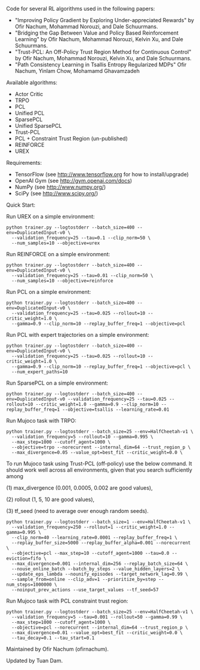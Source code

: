 Code for several RL algorithms used in the following papers:
* "Improving Policy Gradient by Exploring Under-appreciated Rewards" by
Ofir Nachum, Mohammad Norouzi, and Dale Schuurmans.
* "Bridging the Gap Between Value and Policy Based Reinforcement Learning" by
Ofir Nachum, Mohammad Norouzi, Kelvin Xu, and Dale Schuurmans.
* "Trust-PCL: An Off-Policy Trust Region Method for Continuous Control" by
Ofir Nachum, Mohammad Norouzi, Kelvin Xu, and Dale Schuurmans.
* "Path Consistency Learning in Tsallis Entropy Regularized MDPs"
Ofir Nachum, Yinlam Chow, Mohamamd Ghavamzadeh

Available algorithms:
* Actor Critic
* TRPO
* PCL
* Unified PCL
* SparsePCL
* Unified SparsePCL
* Trust-PCL
* PCL + Constraint Trust Region (un-published)
* REINFORCE
* UREX

Requirements:
* TensorFlow (see http://www.tensorflow.org for how to install/upgrade)
* OpenAI Gym (see http://gym.openai.com/docs)
* NumPy (see http://www.numpy.org/)
* SciPy (see http://www.scipy.org/)

Quick Start:

Run UREX on a simple environment:

```
python trainer.py --logtostderr --batch_size=400 --env=DuplicatedInput-v0 \
  --validation_frequency=25 --tau=0.1 --clip_norm=50 \
  --num_samples=10 --objective=urex
```

Run REINFORCE on a simple environment:

```
python trainer.py --logtostderr --batch_size=400 --env=DuplicatedInput-v0 \
  --validation_frequency=25 --tau=0.01 --clip_norm=50 \
  --num_samples=10 --objective=reinforce
```

Run PCL on a simple environment:

```
python trainer.py --logtostderr --batch_size=400 --env=DuplicatedInput-v0 \
  --validation_frequency=25 --tau=0.025 --rollout=10 --critic_weight=1.0 \
  --gamma=0.9 --clip_norm=10 --replay_buffer_freq=1 --objective=pcl
```

Run PCL with expert trajectories on a simple environment:

```
python trainer.py --logtostderr --batch_size=400 --env=DuplicatedInput-v0 \
  --validation_frequency=25 --tau=0.025 --rollout=10 --critic_weight=1.0 \
  --gamma=0.9 --clip_norm=10 --replay_buffer_freq=1 --objective=pcl \
  --num_expert_paths=10
```

Run SparsePCL on a simple environment:

```
python trainer.py --logtostderr --batch_size=400 --env=DuplicatedInput-v0 --validation_frequency=25 --tau=0.025 --rollout=10 --critic_weight=1.0 --gamma=0.9 --clip_norm=10 --replay_buffer_freq=1 --objective=tsallis --learning_rate=0.01
```

Run Mujoco task with TRPO:

```
python trainer.py --logtostderr --batch_size=25 --env=HalfCheetah-v1 \
  --validation_frequency=5 --rollout=10 --gamma=0.995 \
  --max_step=1000 --cutoff_agent=1000 \
  --objective=trpo --norecurrent --internal_dim=64 --trust_region_p \
  --max_divergence=0.05 --value_opt=best_fit --critic_weight=0.0 \
```

To run Mujoco task using Trust-PCL (off-policy) use the below command.
It should work well across all environments, given that you
search sufficiently among

(1) max_divergence (0.001, 0.0005, 0.002 are good values),

(2) rollout (1, 5, 10 are good values),

(3) tf_seed (need to average over enough random seeds).

```
python trainer.py --logtostderr --batch_size=1 --env=HalfCheetah-v1 \
  --validation_frequency=250 --rollout=1 --critic_weight=1.0 --gamma=0.995 \
  --clip_norm=40 --learning_rate=0.0001 --replay_buffer_freq=1 \
  --replay_buffer_size=5000 --replay_buffer_alpha=0.001 --norecurrent \
  --objective=pcl --max_step=10 --cutoff_agent=1000 --tau=0.0 --eviction=fifo \
  --max_divergence=0.001 --internal_dim=256 --replay_batch_size=64 \
  --nouse_online_batch --batch_by_steps --value_hidden_layers=2 \
  --update_eps_lambda --nounify_episodes --target_network_lag=0.99 \
  --sample_from=online --clip_adv=1 --prioritize_by=step --num_steps=1000000 \
  --noinput_prev_actions --use_target_values --tf_seed=57
```

Run Mujoco task with PCL constraint trust region:

```
python trainer.py --logtostderr --batch_size=25 --env=HalfCheetah-v1 \
  --validation_frequency=5 --tau=0.001 --rollout=50 --gamma=0.99 \
  --max_step=1000 --cutoff_agent=1000 \
  --objective=pcl --norecurrent --internal_dim=64 --trust_region_p \
  --max_divergence=0.01 --value_opt=best_fit --critic_weight=0.0 \
  --tau_decay=0.1 --tau_start=0.1
```


Maintained by Ofir Nachum (ofirnachum).

Updated by Tuan Dam.
